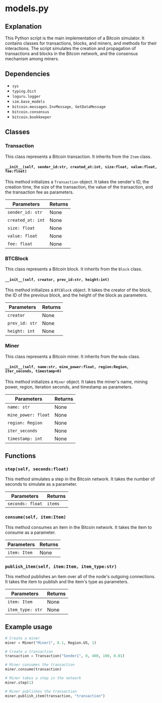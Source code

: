 # models.py

## Explanation
This Python script is the main implementation of a Bitcoin simulator. It contains classes for transactions, blocks, and miners, and methods for their interactions. The script simulates the creation and propagation of transactions and blocks in the Bitcoin network, and the consensus mechanism among miners.

## Dependencies
- `sys`
- `typing.Dict`
- `loguru.logger`
- `sim.base_models`
- `bitcoin.messages.InvMessage, GetDataMessage`
- `bitcoin.consensus`
- `bitcoin.bookkeeper`

## Classes

### Transaction
This class represents a Bitcoin transaction. It inherits from the `Item` class.

#### `__init__(self, sender_id:str, created_at:int, size:float, value:float, fee:float)`
This method initializes a `Transaction` object. It takes the sender's ID, the creation time, the size of the transaction, the value of the transaction, and the transaction fee as parameters.

| Parameters | Returns |
| --- | --- |
| `sender_id: str` | None |
| `created_at: int` | None |
| `size: float` | None |
| `value: float` | None |
| `fee: float` | None |

### BTCBlock
This class represents a Bitcoin block. It inherits from the `Block` class.

#### `__init__(self, creator, prev_id:str, height:int)`
This method initializes a `BTCBlock` object. It takes the creator of the block, the ID of the previous block, and the height of the block as parameters.

| Parameters | Returns |
| --- | --- |
| `creator` | None |
| `prev_id: str` | None |
| `height: int` | None |

### Miner
This class represents a Bitcoin miner. It inherits from the `Node` class.

#### `__init__(self, name:str, mine_power:float, region:Region, iter_seconds, timestamp=0)`
This method initializes a `Miner` object. It takes the miner's name, mining power, region, iteration seconds, and timestamp as parameters.

| Parameters | Returns |
| --- | --- |
| `name: str` | None |
| `mine_power: float` | None |
| `region: Region` | None |
| `iter_seconds` | None |
| `timestamp: int` | None |

## Functions

### `step(self, seconds:float)`
This method simulates a step in the Bitcoin network. It takes the number of seconds to simulate as a parameter.

| Parameters | Returns |
| --- | --- |
| `seconds: float` | `items` |

### `consume(self, item:Item)`
This method consumes an item in the Bitcoin network. It takes the item to consume as a parameter.

| Parameters | Returns |
| --- | --- |
| `item: Item` | None |

### `publish_item(self, item:Item, item_type:str)`
This method publishes an item over all of the node's outgoing connections. It takes the item to publish and the item's type as parameters.

| Parameters | Returns |
| --- | --- |
| `item: Item` | None |
| `item_type: str` | None |

## Example usage
```python
# Create a miner
miner = Miner("Miner1", 0.1, Region.US, 1)

# Create a transaction
transaction = Transaction("Sender1", 0, 400, 100, 0.01)

# Miner consumes the transaction
miner.consume(transaction)

# Miner takes a step in the network
miner.step(1)

# Miner publishes the transaction
miner.publish_item(transaction, "transaction")
```